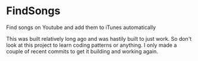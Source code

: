FindSongs
=========

Find songs on Youtube and add them to iTunes automatically

This was built relatively long ago and was hastily built to just work. So don't look at this project to learn coding patterns or anything. I only made a couple of recent commits to get it building and working again.
